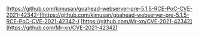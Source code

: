 [https://github.com/kimusan/goahead-webserver-pre-5.1.5-RCE-PoC-CVE-2021-42342-](https://github.com/kimusan/goahead-webserver-pre-5.1.5-RCE-PoC-CVE-2021-42342-)
[https://github.com/Mr-xn/CVE-2021-42342](https://github.com/Mr-xn/CVE-2021-42342)

